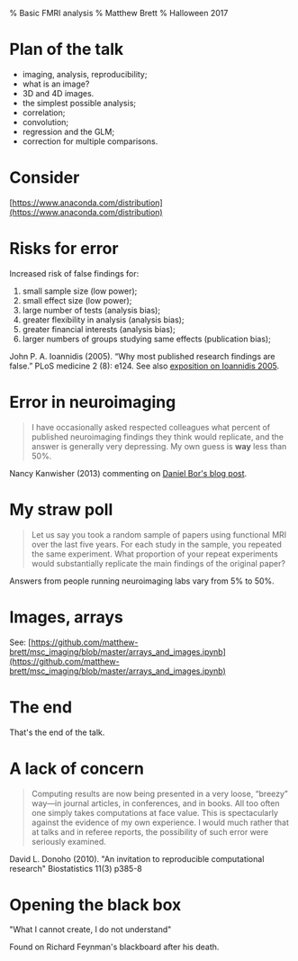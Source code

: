 % Basic FMRI analysis
% Matthew Brett
% Halloween 2017

# Plan of the talk

* imaging, analysis, reproducibility;
* what is an image?
* 3D and 4D images.
* the simplest possible analysis;
* correlation;
* convolution;
* regression and the GLM;
* correction for multiple comparisons.

# Consider

[https://www.anaconda.com/distribution](https://www.anaconda.com/distribution)

# Risks for error

Increased risk of false findings for:

1. small sample size (low power);
2. small effect size (low power);
3. large number of tests (analysis bias);
4. greater flexibility in analysis (analysis bias);
5. greater financial interests (analysis bias);
6. larger numbers of groups studying same effects (publication bias);

John P. A. Ioannidis (2005). “Why most published research findings are false.”
PLoS medicine 2 (8): e124.  See also [exposition on Ioannidis 2005](https://matthew-brett.github.com/teaching/ioannidis_2005.html).

# Error in neuroimaging

> I have occasionally asked respected colleagues what percent of published
> neuroimaging findings they think would replicate, and the answer is
> generally very depressing. My own guess is **way** less than 50%.

Nancy Kanwisher (2013) commenting on [Daniel Bor's blog
post](http://www.danielbor.com/dilemma-weak-neuroimaging).

# My straw poll

> Let us say you took a random sample of papers using functional MRI over the
> last five years. For each study in the sample, you repeated the same
> experiment.  What proportion of your repeat experiments would substantially
> replicate the main findings of the original paper?

Answers from people running neuroimaging labs vary from 5% to 50%.

# Images, arrays

See:
[https://github.com/matthew-brett/msc_imaging/blob/master/arrays_and_images.ipynb](https://github.com/matthew-brett/msc_imaging/blob/master/arrays_and_images.ipynb)

# The end

That's the end of the talk.

# A lack of concern

> Computing results are now being presented in a very loose, “breezy” way—in
> journal articles, in conferences, and in books. All too often one simply
> takes computations at face value. This is spectacularly against the evidence
> of my own experience. I would much rather that at talks and in referee
> reports, the possibility of such error were seriously examined.

David L. Donoho (2010). "An invitation to reproducible computational research"
Biostatistics 11(3) p385-8

# Opening the black box

"What I cannot create, I do not understand"

Found on Richard Feynman's blackboard after his death.
